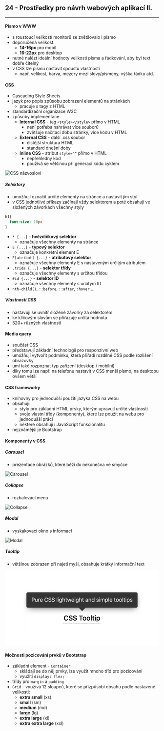 ## 24 - Prostředky pro návrh webových aplikací II.
----

#### Písmo v WWW

- s roustoucí velikostí monitorů se zvětšovalo i písmo
- doporučená velikost:
  - **14-16px** pro mobil
  - **16-22px** pro desktop
- nutné nalézt ideální hodnoty velikosti písma a řádkování, aby byl text dobře čitelný
- v CSS lze písmu nastavit spoustu vlastností
  - např. velikost, barva, mezery mezi slovy/písmeny, výška řádku atd.

#### CSS

- Cascading Style Sheets
- jazyk pro popis způsobu zobrazení elementů na stránkách
  - pracuje s tagy z HTML
- standardizační organizace W3C
- způsoby implementace:
  - **Internal CSS** - tag `<style></style>` přímo v HTML
    - není potřeba nahrávat více souborů
    - zvětšuje načítací dobu stránky, více kódu v HTML
  - **External CSS** - další .css soubor
    - čistější struktura HTML
    - standard dnešní doby
  - **Inline CSS** - atribut `style=""` přímo v HTML
    - nepřehledný kód
    - používá se většinou při generaci kódu cyklem

![CSS názvosloví](https://ctrlv.cz/shots/2021/05/20/2CtL.png)

##### Selektory

- umožňují označit určité elementy na stránce a nastavit jim styl
- v CSS jednotlivé příkazy začínají vždy selektorem a poté obsahují ve složených závorkách všechny styly
```css
h1{
  font-size: 10px
}
```

- `* {...}` - **hvězdičkový selektor**
  - označuje všechny elementy na stránce
- `E {...}` - **typový selektor**
  - označuje konkrétní element E
- `E[atribut] {...}` - **atributový selektor**
  - označuje všechny elementy E s nastaveným určitým atributem
- `.trida {...}` - **selektor třídy**
  - označuje všechny elementy s určitou třídou
- `#id {...}` - **selektor ID**
  - označuje všechny elementy s určitým ID
- `nth-child()`, `::before`, `::after`, `:hover` ...

##### Vlastnosti CSS

- nastavují se uvnitř složené závorky za selektorem
- ke klíčovým slovům se přiřazuje určitá hodnota
- 520+ různých vlastností

#### Media query

- součást CSS
- představují základní technologii pro responzivní web
- umožňují vytvořit podmínku, která přiřadí rozdílné CSS podle rozlišení obrazovky
- umí také rozpoznat typ zařízení (desktop / mobilní)
- díky tomu lze např. na telefonu nastavit v CSS menší písmo, na desktopu ovšem větší

#### CSS frameworky

- knihovny pro jednodušší použití jazyka CSS na webu
- obsahují:
  - styly pro základní HTML prvky, kterým upravují určité vlastnosti
  - svoje vlastní třídy (komponenty), které lze použít na webu pro jednodušší práci
  - některé obsahují i JavaScript funkcionalitu
- nejznámější je Bootstrap

#### Komponenty v CSS

##### Carousel
- prezentace obrázků, které běží do nekonečna ve smyčce

![Carousel](https://i2.wp.com/cssscript.com/wp-content/uploads/2018/11/Basic-3D-Carousel-In-Pure-JavaScript.png?fit=539%2C401&ssl=1)

##### Collapse
- rozbalovací menu

![Collapse](https://i.stack.imgur.com/OIIst.png)

##### Modal
- vyskakovací okno s informací

![Modal](https://i0.wp.com/cssscript.com/wp-content/uploads/2016/05/simple-responsive-css-modal-dialog.jpg?fit=430%2C316&ssl=1)

##### Tooltip
- většinou zobrazen při najetí myši, obsahuje krátký informační text

![Tooltip](https://raw.githubusercontent.com/alterebro/css-tooltip/HEAD/docs/css-tooltip.png)


#### Možnosti pozicování prvků v Bootstrap

- základní element - `Container`
  - skládají se do něj prvky, lze využít mnoho tříd pro pozicování
  - využití `display: flex;`
- třídy pro `margin` a `padding`
- `Grid` - využívá 12 sloupců, které se přizpůsobí obsahu podle nastavené velikosti:
  - **extra small** (xs)
  - **small** (sm)
  - **medium** (md)
  - **large** (lg)
  - **extra large** (xl)
  - **extra extra large** (xxl)
